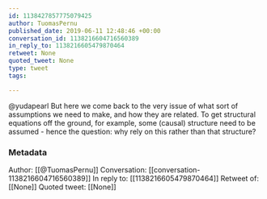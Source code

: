 ```yaml
---
id: 1138427857775079425
author: TuomasPernu
published_date: 2019-06-11 12:48:46 +00:00
conversation_id: 1138216604716560389
in_reply_to: 1138216605479870464
retweet: None
quoted_tweet: None
type: tweet
tags:

---
```


@yudapearl But here we come back to the very issue of what sort of assumptions we need to make, and how they are related. To get structural equations off the ground, for example, some (causal) structure need to be assumed - hence the question: why rely on this rather than that structure?

### Metadata

Author: [[@TuomasPernu]]
Conversation: [[conversation-1138216604716560389]]
In reply to: [[1138216605479870464]]
Retweet of: [[None]]
Quoted tweet: [[None]]

